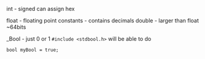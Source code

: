 int - signed
can assign hex

float - floating point constants - contains decimals
double - larger than float ~64bits

_Bool - just 0 or 1
`#include <stdbool.h>` will be able to do
```
bool myBool = true;
```

